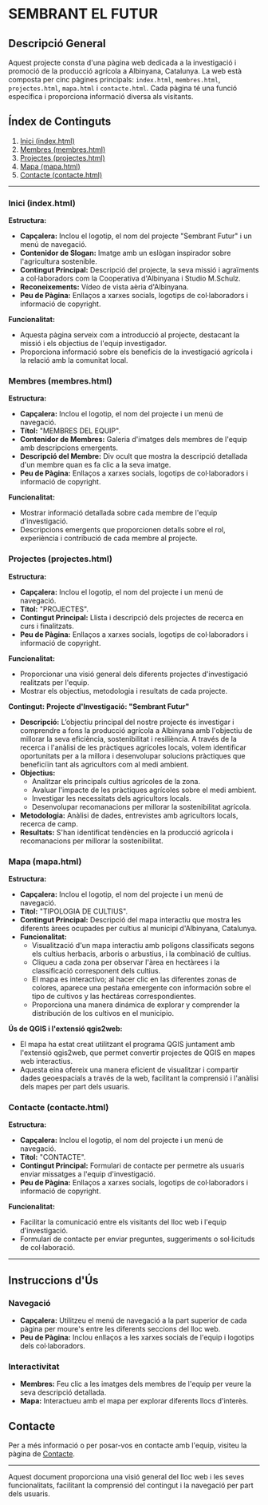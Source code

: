 # SEMBRANT EL FUTUR

## Descripció General

Aquest projecte consta d'una pàgina web dedicada a la investigació i promoció de la producció agrícola a Albinyana, Catalunya. La web està composta per cinc pàgines principals: `index.html`, `membres.html`, `projectes.html`, `mapa.html` i `contacte.html`. Cada pàgina té una funció específica i proporciona informació diversa als visitants.

## Índex de Continguts
1. [Inici (index.html)](#inici-indexhtml)
2. [Membres (membres.html)](#membres-membreshtml)
3. [Projectes (projectes.html)](#projectes-projecteshtml)
4. [Mapa (mapa.html)](#mapa-mapahtml)
5. [Contacte (contacte.html)](#contacte-contactehtml)

---

### Inici (index.html)

**Estructura:**
- **Capçalera:** Inclou el logotip, el nom del projecte "Sembrant Futur" i un menú de navegació.
- **Contenidor de Slogan:** Imatge amb un eslògan inspirador sobre l'agricultura sostenible.
- **Contingut Principal:** Descripció del projecte, la seva missió i agraïments a col·laboradors com la Cooperativa d'Albinyana i Studio M.Schulz.
- **Reconeixements:** Vídeo de vista aèria d'Albinyana.
- **Peu de Pàgina:** Enllaços a xarxes socials, logotips de col·laboradors i informació de copyright.

**Funcionalitat:**
- Aquesta pàgina serveix com a introducció al projecte, destacant la missió i els objectius de l'equip investigador.
- Proporciona informació sobre els beneficis de la investigació agrícola i la relació amb la comunitat local.

### Membres (membres.html)

**Estructura:**
- **Capçalera:** Inclou el logotip, el nom del projecte i un menú de navegació.
- **Títol:** "MEMBRES DEL EQUIP".
- **Contenidor de Membres:** Galeria d'imatges dels membres de l'equip amb descripcions emergents.
- **Descripció del Membre:** Div ocult que mostra la descripció detallada d'un membre quan es fa clic a la seva imatge.
- **Peu de Pàgina:** Enllaços a xarxes socials, logotips de col·laboradors i informació de copyright.

**Funcionalitat:**
- Mostrar informació detallada sobre cada membre de l'equip d'investigació.
- Descripcions emergents que proporcionen detalls sobre el rol, experiència i contribució de cada membre al projecte.

### Projectes (projectes.html)

**Estructura:**
- **Capçalera:** Inclou el logotip, el nom del projecte i un menú de navegació.
- **Títol:** "PROJECTES".
- **Contingut Principal:** Llista i descripció dels projectes de recerca en curs i finalitzats.
- **Peu de Pàgina:** Enllaços a xarxes socials, logotips de col·laboradors i informació de copyright.

**Funcionalitat:**
- Proporcionar una visió general dels diferents projectes d'investigació realitzats per l'equip.
- Mostrar els objectius, metodologia i resultats de cada projecte.

**Contingut:**
**Projecte d'Investigació: "Sembrant Futur"**
  - **Descripció:** L’objectiu principal del nostre projecte és investigar i comprendre a fons la producció agrícola a Albinyana amb l'objectiu de millorar la seva eficiència, sostenibilitat i resiliència. A través de la recerca i l'anàlisi de les pràctiques agrícoles locals, volem identificar oportunitats per a la millora i desenvolupar solucions pràctiques que beneficiïn tant als agricultors com al medi ambient.
  - **Objectius:**
    - Analitzar els principals cultius agrícoles de la zona.
    - Avaluar l'impacte de les pràctiques agrícoles sobre el medi ambient.
    - Investigar les necessitats dels agricultors locals.
    - Desenvolupar recomanacions per millorar la sostenibilitat agrícola.
  - **Metodologia:** Anàlisi de dades, entrevistes amb agricultors locals, recerca de camp.
  - **Resultats:** S'han identificat tendències en la producció agrícola i recomanacions per millorar la sostenibilitat.

### Mapa (mapa.html)

**Estructura:**
- **Capçalera:** Inclou el logotip, el nom del projecte i un menú de navegació.
- **Títol:** "TIPOLOGIA DE CULTIUS".
- **Contingut Principal:** Descripció del mapa interactiu que mostra les diferents àrees ocupades per cultius al municipi d'Albinyana, Catalunya.
- **Funcionalitat:**
    - Visualització d'un mapa interactiu amb polígons classificats segons els cultius herbacis, arboris o arbustius, i la combinació de cultius.
    - Cliqueu a cada zona per observar l'àrea en hectàrees i la classificació corresponent dels cultius.
    - El mapa es interactivo; al hacer clic en las diferentes zonas de colores, aparece una pestaña emergente con información sobre el tipo de cultivos y las hectáreas correspondientes.
    - Proporciona una manera dinámica de explorar y comprender la distribución de los cultivos en el municipio.

**Ús de QGIS i l'extensió qgis2web:**
- El mapa ha estat creat utilitzant el programa QGIS juntament amb l'extensió qgis2web, que permet convertir projectes de QGIS en mapes web interactius.
- Aquesta eina ofereix una manera eficient de visualitzar i compartir dades geoespacials a través de la web, facilitant la comprensió i l'anàlisi dels mapes per part dels usuaris.

### Contacte (contacte.html)

**Estructura:**
- **Capçalera:** Inclou el logotip, el nom del projecte i un menú de navegació.
- **Títol:** "CONTACTE".
- **Contingut Principal:** Formulari de contacte per permetre als usuaris enviar missatges a l'equip d'investigació.
- **Peu de Pàgina:** Enllaços a xarxes socials, logotips de col·laboradors i informació de copyright.

**Funcionalitat:**
- Facilitar la comunicació entre els visitants del lloc web i l'equip d'investigació.
- Formulari de contacte per enviar preguntes, suggeriments o sol·licituds de col·laboració.
  
---

## Instruccions d'Ús

### Navegació

- **Capçalera:** Utilitzeu el menú de navegació a la part superior de cada pàgina per moure's entre les diferents seccions del lloc web.
- **Peu de Pàgina:** Inclou enllaços a les xarxes socials de l'equip i logotips dels col·laboradors.

### Interactivitat

- **Membres:** Feu clic a les imatges dels membres de l'equip per veure la seva descripció detallada.
- **Mapa:** Interactueu amb el mapa per explorar diferents llocs d'interès.

## Contacte

Per a més informació o per posar-vos en contacte amb l'equip, visiteu la pàgina de [Contacte](contacte.html).

---

Aquest document proporciona una visió general del lloc web i les seves funcionalitats, facilitant la comprensió del contingut i la navegació per part dels usuaris.
